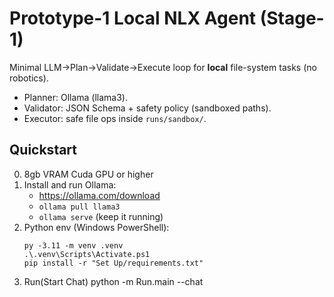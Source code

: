# Prototype-1 Local NLX Agent (Stage-1)

Minimal LLM→Plan→Validate→Execute loop for **local** file-system tasks (no robotics).
- Planner: Ollama (llama3).
- Validator: JSON Schema + safety policy (sandboxed paths).
- Executor: safe file ops inside `runs/sandbox/`.

## Quickstart
0. 8gb VRAM Cuda GPU or higher
1. Install and run Ollama:
   - https://ollama.com/download
   - `ollama pull llama3`
   - `ollama serve` (keep it running)
2. Python env (Windows PowerShell):
   ```pwsh
   py -3.11 -m venv .venv
   .\.venv\Scripts\Activate.ps1
   pip install -r "Set Up/requirements.txt"
3. Run(Start Chat)
   python -m Run.main --chat

